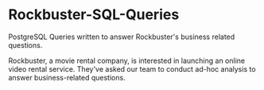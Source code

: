 # Rockbuster-SQL-Queries
PostgreSQL Queries written to answer Rockbuster's business related questions.


Rockbuster, a movie rental company, is interested in launching an online video rental service. They've asked our team to conduct ad-hoc analysis to answer business-related questions.
